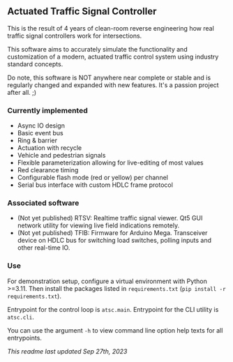 ## Actuated Traffic Signal Controller

This is the result of 4 years of clean-room reverse engineering how real traffic signal controllers work for intersections.

This software aims to accurately simulate the functionality and customization of a modern, actuated traffic control system using industry standard concepts.

Do note, this software is NOT anywhere near complete or stable and is regularly changed and expanded with new features. It's a passion project after all. ;)

### Currently implemented

- Async IO design
- Basic event bus
- Ring & barrier
- Actuation with recycle
- Vehicle and pedestrian signals
- Flexible parameterization allowing for live-editing of most values
- Red clearance timing
- Configurable flash mode (red or yellow) per channel
- Serial bus interface with custom HDLC frame protocol

### Associated software

- (Not yet published) RTSV: Realtime traffic signal viewer. Qt5 GUI network utility for viewing live field indications remotely.
- (Not yet published) TFIB: Firmware for Arduino Mega. Transceiver device on HDLC bus for switching load switches, polling inputs and other real-time IO.

### Use

For demonstration setup, configure a virtual environment with Python >=3.11. Then install the packages listed in `requirements.txt` (`pip install -r requirements.txt`).

Entrypoint for the control loop is `atsc.main`.
Entrypoint for the CLI utility is `atsc.cli`.

You can use the argument `-h` to view command line option help texts for all entrypoints.

_This readme last updated Sep 27th, 2023_
